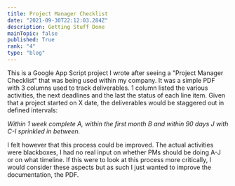 ```yaml
---
title: Project Manager Checklist 
date: "2021-09-30T22:12:03.284Z"
description: Getting Stuff Done   
mainTopic: false 
published: True
rank: "4"
type: "blog"
---
```


This is a Google App Script project I wrote after seeing a "Project Manager Checklist" that was being used within my company. It was a simple PDF with 3 columns used to track deliverables. 1 column listed the various activities, the next deadlines and the last the status of each line item. Given that a project started on X date, the deliverables would be staggered out in defined intervals:
 
 <em> Within 1 week complete A, within the first month B and within 90 days J with C-I sprinkled in between. </em>

I felt however that this process could be improved. The actual activities were blackboxes, I had no real input on whether PMs should be doing A-J or on what timeline. If this were to look at this process more critically, I would consider these aspects but as such I just wanted to improve the documentation, the PDF. 

